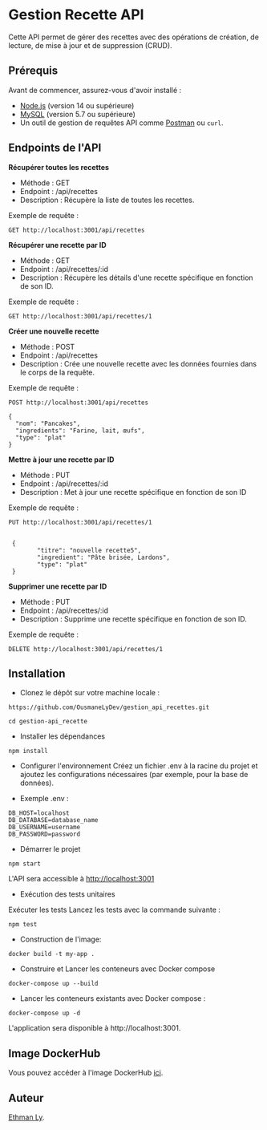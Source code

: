 

# Gestion Recette API

Cette API permet de gérer des recettes avec des opérations de création, de lecture, de mise à jour et de suppression (CRUD).

## Prérequis

Avant de commencer, assurez-vous d'avoir installé :

- [Node.js](https://nodejs.org/) (version 14 ou supérieure)
- [MySQL](https://dev.mysql.com/downloads/installer/) (version 5.7 ou supérieure)
- Un outil de gestion de requêtes API comme [Postman](https://www.postman.com/) ou `curl`.

## Endpoints de l'API

**Récupérer toutes les recettes**

- Méthode : GET
- Endpoint : /api/recettes
- Description : Récupère la liste de toutes les recettes.

Exemple de requête :

```
GET http://localhost:3001/api/recettes
```

**Récupérer une recette par ID**

- Méthode : GET
- Endpoint : /api/recettes/:id
- Description : Récupère les détails d'une recette spécifique en fonction de son ID.

Exemple de requête :

```
GET http://localhost:3001/api/recettes/1
```

**Créer une nouvelle recette**

- Méthode : POST
- Endpoint : /api/recettes
- Description : Crée une nouvelle recette avec les données fournies dans le corps de la requête.

Exemple de requête :

```
POST http://localhost:3001/api/recettes

{
  "nom": "Pancakes",
  "ingredients": "Farine, lait, œufs",
  "type": "plat"
}
```
**Mettre à jour une recette par ID**

- Méthode : PUT
- Endpoint : /api/recettes/:id
- Description : Met à jour une recette spécifique en fonction de son ID

Exemple de requête :

```
PUT http://localhost:3001/api/recettes/1


 {
        "titre": "nouvelle recette5",
        "ingredient": "Pâte brisée, Lardons",
        "type": "plat"
 }
```
**Supprimer une recette par ID**

- Méthode : PUT
- Endpoint : /api/recettes/:id
- Description : Supprime une recette spécifique en fonction de son ID.

Exemple de requête :

```
DELETE http://localhost:3001/api/recettes/1
```

## Installation

- Clonez le dépôt sur votre machine locale :

```
https://github.com/OusmaneLyDev/gestion_api_recettes.git
```

```
cd gestion-api_recette
```

- Installer les dépendances

```
npm install
```

- Configurer l'environnement
  Créez un fichier .env à la racine du projet et ajoutez les configurations nécessaires (par exemple, pour la base de données).

- Exemple .env :

```
DB_HOST=localhost
DB_DATABASE=database_name
DB_USERNAME=username
DB_PASSWORD=password
```

- Démarrer le projet

```
npm start
```

L'API sera accessible à [http://localhost:3001](http://localhost:3001)

- Exécution des tests unitaires


Exécuter les tests
Lancez les tests avec la commande suivante :

```
npm test
```

- Construction de l'image:

```
docker build -t my-app .
```

- Construire et Lancer les conteneurs avec Docker compose

```
docker-compose up --build
```
- Lancer les conteneurs existants avec Docker compose :

```
docker-compose up -d
```

L'application sera disponible à http://localhost:3001.

## Image DockerHub

Vous pouvez accéder à l'image DockerHub [ici](https://hub.docker.com/r/lyouse/gestion_recette_api).

## Auteur

[Ethman Ly](https://github.com/OusmaneLyDev).
